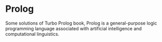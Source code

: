 # Prolog
Some solutions of Turbo Prolog book, Prolog is a general-purpose logic programming language associated with artificial intelligence and computational linguistics.

